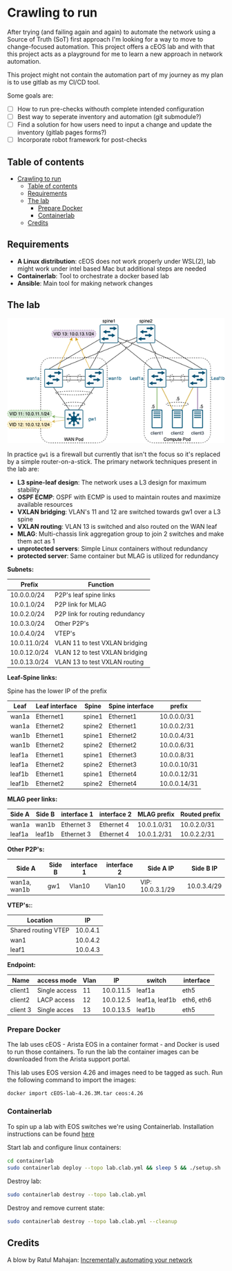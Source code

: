# Crawling to run

After trying (and failing again and again) to automate the network using a Source of Truth (SoT) first approach I'm looking for a way to move to change-focused automation. This project offers a cEOS lab and with that this project acts as a playground for me to learn a new approach in network automation.

This project might not contain the automation part of my journey as my plan is to use gitlab as my CI/CD tool.

Some goals are:

- [ ] How to run pre-checks withouth complete intended configuration
- [ ] Best way to seperate inventory and automation (git submodule?)
- [ ] Find a solution for how users need to input a change and update the inventory (gitlab pages forms?)
- [ ] Incorporate robot framework for post-checks

## Table of contents

- [Crawling to run](#crawling-to-run)
  - [Table of contents](#table-of-contents)
  - [Requirements](#requirements)
  - [The lab](#the-lab)
    - [Prepare Docker](#prepare-docker)
    - [Containerlab](#containerlab)
  - [Credits](#credits)

## Requirements

- **A Linux distribution**: cEOS does not work properly under WSL(2), lab might work under intel based Mac but additional steps are needed
- **Containerlab**: Tool to orchestrate a docker based lab
- **Ansible**: Main tool for making network changes

## The lab

![Lab topo](media/lab.drawio.png)

In practice `gw1` is a firewall but currently that isn't the focus so it's replaced by a simple router-on-a-stick. The primary network techniques present in the lab are:

- **L3 spine-leaf design**: The network uses a L3 design for maximum stability
- **OSPF ECMP**: OSPF with ECMP is used to maintain routes and maximize available resources 
- **VXLAN bridging**: VLAN's 11 and 12 are switched towards gw1 over a L3 spine
- **VXLAN routing**: VLAN 13 is switched and also routed on the WAN leaf
- **MLAG**: Multi-chassis link aggregation group to join 2 switches and make them act as 1
- **unprotected servers**: Simple Linux containers without redundancy
- **protected server**: Same container but MLAG is utilized for redundancy

**Subnets:**

| Prefix       | Function                        |
| ------------ | ------------------------------- |
| 10.0.0.0/24  | P2P's leaf spine links          |
| 10.0.1.0/24  | P2P link for MLAG               |
| 10.0.2.0/24  | P2P link for routing redundancy |
| 10.0.3.0/24  | Other P2P's                     |
| 10.0.4.0/24  | VTEP's                          |
| 10.0.11.0/24 | VLAN 11 to test VXLAN bridging  |
| 10.0.12.0/24 | VLAN 12 to test VXLAN bridging  |
| 10.0.13.0/24 | VLAN 13 to test VXLAN routing   |

**Leaf-Spine links:**

Spine has the lower IP of the prefix

| Leaf   | Leaf interface | Spine  | Spine interface | prefix       |
| ------ | -------------- | ------ | --------------- | ------------ |
| wan1a  | Ethernet1      | spine1 | Ethernet1       | 10.0.0.0/31  |
| wan1a  | Ethernet2      | spine2 | Ethernet1       | 10.0.0.2/31  |
| wan1b  | Ethernet1      | spine1 | Ethernet2       | 10.0.0.4/31  |
| wan1b  | Ethernet2      | spine2 | Ethernet2       | 10.0.0.6/31  |
| leaf1a | Ethernet1      | spine1 | Ethernet3       | 10.0.0.8/31  |
| leaf1a | Ethernet2      | spine2 | Ethernet3       | 10.0.0.10/31 |
| leaf1b | Ethernet1      | spine1 | Ethernet4       | 10.0.0.12/31 |
| leaf1b | Ethernet2      | spine2 | Ethernet4       | 10.0.0.14/31 |

**MLAG peer links:**

| Side A | Side B | interface 1 | interface 2 | MLAG prefix | Routed prefix |
| ------ | ------ | ----------- | ----------- | ----------- | ------------- |
| wan1a  | wan1b  | Ethernet 3  | Ethernet 4  | 10.0.1.0/31 | 10.0.2.0/31   |
| leaf1a | leaf1b | Ethernet 3  | Ethernet 4  | 10.0.1.2/31 | 10.0.2.2/31   |

**Other P2P's:**

| Side A       | Side B | interface 1 | interface 2 | Side A IP        | Side B IP   |
| ------------ | ------ | ----------- | ----------- | ---------------- | ----------- |
| wan1a, wan1b | gw1    | Vlan10      | Vlan10      | VIP: 10.0.3.1/29 | 10.0.3.4/29 |

**VTEP's:**:

| Location            | IP       |
| ------------------- | -------- |
| Shared routing VTEP | 10.0.4.1 |
| wan1                | 10.0.4.2 |
| leaf1               | 10.0.4.3 |

**Endpoint:**

| Name     | access mode   | Vlan | IP        | switch         | interface  |
| -------- | ------------- | ---- | --------- | -------------- | ---------- |
| client1  | Single access | 11   | 10.0.11.5 | leaf1a         | eth5       |
| client2  | LACP access   | 12   | 10.0.12.5 | leaf1a, leaf1b | eth6, eth6 |
| client 3 | Single acces  | 13   | 10.0.13.5 | leaf1b         | eth5       |

### Prepare Docker

The lab uses cEOS - Arista EOS in a container format - and Docker is used to run those containers. To run the lab the container images can be downloaded from the Arista support portal.

This lab uses EOS version 4.26 and images need to be tagged as such. Run the following command to import the images:

```bash
docker import cEOS-lab-4.26.3M.tar ceos:4.26
```

### Containerlab

To spin up a lab with EOS switches we're using Containerlab. Installation instructions can be found [here](https://containerlab.srlinux.dev/install/)

Start lab and configure linux containers:

```bash
cd containerlab
sudo containerlab deploy --topo lab.clab.yml && sleep 5 && ./setup.sh
```

Destroy lab:

```bash
sudo containerlab destroy --topo lab.clab.yml
```

Destroy and remove current state:

```bash
sudo containerlab destroy --topo lab.clab.yml --cleanup
```

## Credits

A blow by Ratul Mahajan: [Incrementally automating your network](https://www.intentionet.com/blog/incrementally-automating-your-network/)
